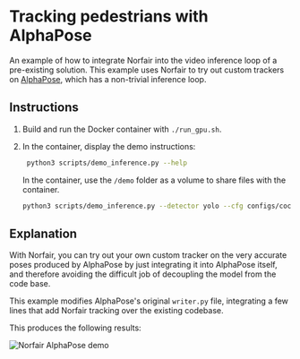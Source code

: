 # Tracking pedestrians with AlphaPose

An example of how to integrate Norfair into the video inference loop of a pre-existing solution. This example uses Norfair to try out custom trackers on [AlphaPose](https://github.com/MVIG-SJTU/AlphaPose), which has a non-trivial inference loop.

## Instructions

1. Build and run the Docker container with `./run_gpu.sh`.

2. In the container, display the demo instructions:

    ```bash
     python3 scripts/demo_inference.py --help
    ```

    In the container, use the `/demo` folder as a volume to share files with the container.

    ```bash
    python3 scripts/demo_inference.py --detector yolo --cfg configs/coco/resnet/256x192_res50_lr1e-3_1x.yaml --checkpoint pretrained_models/fast_res50_256x192.pth --video /demo/video.mp4 --save_video --outdir /demo/
    ```

## Explanation

With Norfair, you can try out your own custom tracker on the very accurate poses produced by AlphaPose by just integrating it into AlphaPose itself, and therefore avoiding the difficult job of decoupling the model from the code base.

This example modifies AlphaPose's original `writer.py` file, integrating a few lines that add Norfair tracking over the existing codebase.

This produces the following results:

![Norfair AlphaPose demo](../../docs/alphapose.gif)
